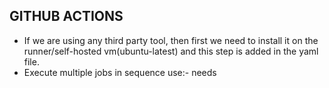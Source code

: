 ## GITHUB ACTIONS
- If we are using any third party tool, then first we need to install it on the runner/self-hosted vm(ubuntu-latest) and this step is added in the yaml file.
- Execute multiple jobs in sequence use:- needs
